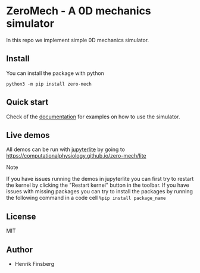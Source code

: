 # ZeroMech - A 0D mechanics simulator

In this repo we implement simple 0D mechanics simulator.

## Install
You can install the package with python
```
python3 -m pip install zero-mech
```

## Quick start
Check of the [documentation](https://computationalphysiology.github.io/zero-mech/) for examples on how to use the simulator.

## Live demos
All demos can be run with [jupyterlite](https://jupyterlite.readthedocs.io/en/stable/) by going to https://computationalphysiology.github.io/zero-mech/lite

> [!NOTE]
> If you have issues running the demos in jupyterlite you can first try to restart the kernel by clicking the "Restart kernel" button in the toolbar. If you have issues with missing packages you can try to install the packages by running the following command in a code cell `%pip install package_name`


## License
MIT

## Author
- Henrik Finsberg
